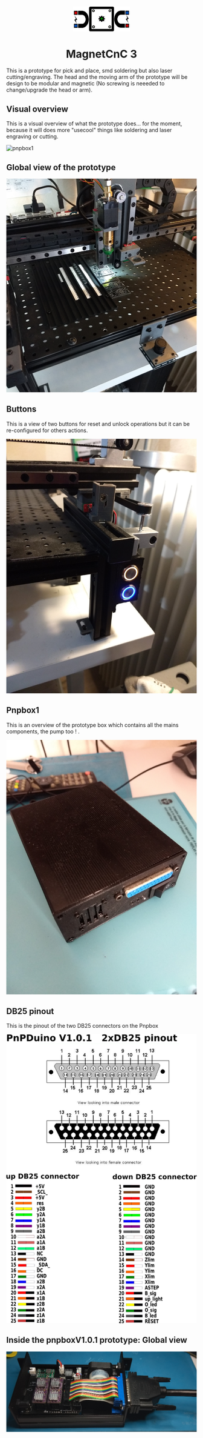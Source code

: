 
<p align="center">
 <img width="150" src="/images/magnetCnC_.png" alt="MagnetCnC 3 logo">
</p>
<h1 align="center">MagnetCnC 3</h1>

This is a prototype for pick and place, smd soldering but also laser cutting/engraving.
The head and the moving arm of the prototype will be design to be modular and magnetic (No screwing is neeeded to change/upgrade the head or arm).


## Visual overview
This is a visual overview of what the prototype does... for the moment, because it will does more "usecool" things like soldering and laser engraving or cutting.

![pnpbox1](images/visual_overview.gif)

## Global view of the prototype

![](images/global_view.jpg)

## Buttons
This is a view of two buttons for reset and unlock operations but it can be re-configured for others actions.

![](images/buttons.jpg)

## Pnpbox1 
This is an overview of the prototype box which contains all the mains components, the pump too ! .

![](images/pnpbox1.jpg)

## DB25 pinout
This is the pinout of the two DB25 connectors on the Pnpbox
<p align="center">
  <img width="750" src="/images/DB25_pinout_.png" alt="DB25 pinout">
</p>

## Inside the pnpboxV1.0.1 prototype: Global view
<p align="center">
  <img width="750" src="/images/pnpboxProtoV1.0.1.png" alt="pnpBoxProtoV1.0.1">
</p>




